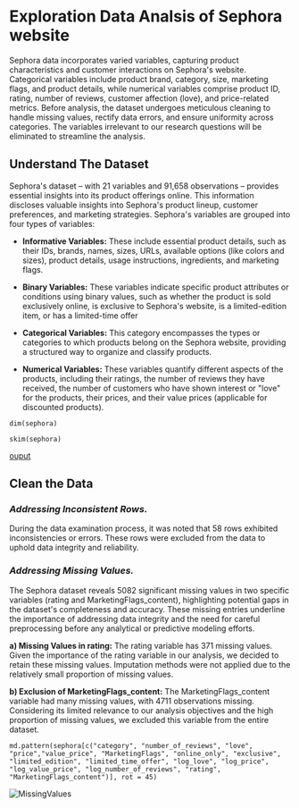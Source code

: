 # Exploration Data Analsis of Sephora website

Sephora data incorporates varied variables, capturing product characteristics and customer interactions on Sephora's website. Categorical variables include product brand, category, size, marketing flags, and product details, while numerical variables comprise product ID, rating, number of reviews, customer affection (love), and price-related metrics. Before analysis, the dataset undergoes meticulous cleaning to handle missing values, rectify data errors, and ensure uniformity across categories. The variables irrelevant to our research questions will be eliminated to streamline the analysis. 

## Understand The Dataset

Sephora's dataset – with 21 variables and 91,658 observations – provides essential insights into its product offerings online. This information discloses valuable insights into Sephora's product lineup, customer preferences, and marketing strategies. Sephora's variables are grouped into four types of variables:

-   **Informative Variables:** These include essential product details, such as their IDs, brands, names, sizes, URLs, available options (like colors and sizes), product details, usage instructions, ingredients, and marketing flags. 

-   **Binary Variables:** These variables indicate specific product attributes or conditions using binary values, such as whether the product is sold exclusively online, is exclusive to Sephora's website, is a limited-edition item, or has a limited-time offer

-   **Categorical Variables:** This category encompasses the types or categories to which products belong on the Sephora website, providing a structured way to organize and classify products.

-   **Numerical Variables:** These variables quantify different aspects of the products, including their ratings, the number of reviews they have received, the number of customers who have shown interest or "love" for the products, their prices, and their value prices (applicable for discounted products).

```{r}
dim(sephora)

skim(sephora)
```
[ouput](https://github.com/eguzmanleano30/Exploration_Data_Analisis/blob/main/EDA/ExplorationData.png)

## Clean the Data 

### _Addressing Inconsistent Rows._  

During the data examination process, it was noted that 58 rows exhibited inconsistencies or errors. These rows were excluded from the data to uphold data integrity and reliability. 

### _Addressing Missing Values._ 

The Sephora dataset reveals 5082 significant missing values in two specific variables (rating and MarketingFlags_content), highlighting potential gaps in the dataset's completeness and accuracy. These missing entries underline the importance of addressing data integrity and the need for careful preprocessing before any analytical or predictive modeling efforts. 

**a)  Missing Values in rating:** The rating variable has 371 missing values. Given the importance of the rating variable in our analysis, we decided to retain these missing values. Imputation methods were not applied due to the relatively small proportion of missing values. 

**b)  Exclusion of MarketingFlags_content:** The MarketingFlags_content variable had many missing values, with 4711 observations missing. Considering its limited relevance to our analysis objectives and the high proportion of missing values, we excluded this variable from the entire dataset. 

```{r}
md.pattern(sephora[c("category", "number_of_reviews", "love", "price","value_price", "MarketingFlags", "online_only", "exclusive", "limited_edition", "limited_time_offer", "log_love", "log_price", "log_value_price", "log_number_of_reviews", "rating", "MarketingFlags_content")], rot = 45)
```


![MissingValues](https://github.com/eguzmanleano30/Exploration_Data_Analisis/assets/172155030/809b2845-5c76-42dd-b0b6-6c993a793ac4)

